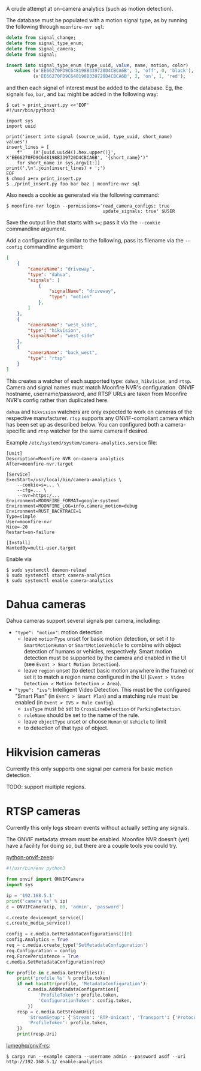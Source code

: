 A crude attempt at on-camera analytics (such as motion detection).


The database must be populated with a motion signal type, as by running the
following through `moonfire-nvr sql`:

```sql
delete from signal_change;
delete from signal_type_enum;
delete from signal_camera;
delete from signal;

insert into signal_type_enum (type_uuid, value, name, motion, color)
   values (x'EE66270FD9C648198B339720D4CBCA6B', 1, 'off', 0, 'black'),
          (x'EE66270FD9C648198B339720D4CBCA6B', 2, 'on', 1, 'red');
```

and then each signal of interest must be added to the database. Eg, the signals
`foo`, `bar`, and `baz` might be added in the following way:

```
$ cat > print_insert.py <<'EOF'
#!/usr/bin/python3

import sys
import uuid

print('insert into signal (source_uuid, type_uuid, short_name) values')
insert_lines = [
    f"    (X'{uuid.uuid4().hex.upper()}', X'EE66270FD9C648198B339720D4CBCA6B', '{short_name}')"
    for short_name in sys.argv[1:]]
print(',\n'.join(insert_lines) + ';')
EOF
$ chmod a+rx print_insert.py
$ ./print_insert.py foo bar baz | moonfire-nvr sql
```

Also needs a cookie as generated via the following command:

```
$ moonfire-nvr login --permissions='read_camera_configs: true
                                    update_signals: true' $USER
```

Save the output line that starts with `s=`; pass it via the `--cookie`
commandline argument.

Add a configuration file similar to the following, pass its filename via
the `--config` commandline argument:

```json
[
    {
        "cameraName": "driveway",
        "type": "dahua",
        "signals": [
            {
                "signalName": "driveway",
                "type": "motion"
            },
        ]
    },
    {
        "cameraName": "west_side",
        "type": "hikvision",
        "signalName": "west_side"
    },
    {
        "cameraName": "back_west",
        "type": "rtsp"
    }
]
```

This creates a watcher of each supported type: `dahua`, `hikvision`, and `rtsp`. Camera
and signal names must match Moonfire NVR's configuration. ONVIF hostname, username/password,
and RTSP URLs are taken from Moonfire NVR's config rather than duplicated here.

`dahua` and `hikvision` watchers are only expected to work on cameras of the respective manufacturer.
`rtsp` supports any ONVIF-compliant camera which has been set up as described
below. You can configured both a camera-specific and `rtsp` watcher for the
same camera if desired.

Example `/etc/systemd/system/camera-analytics.service` file:

```
[Unit]
Description=Moonfire NVR on-camera analytics
After=moonfire-nvr.target

[Service]
ExecStart=/usr/local/bin/camera-analytics \
    --cookie=s=... \
    --cfg=... \
    --nvr=https:/...
Environment=MOONFIRE_FORMAT=google-systemd
Environment=MOONFIRE_LOG=info,camera_motion=debug
Environment=RUST_BACKTRACE=1
Type=simple
User=moonfire-nvr
Nice=-20
Restart=on-failure

[Install]
WantedBy=multi-user.target
```

Enable via

```
$ sudo systemctl daemon-reload
$ sudo systemctl start camera-analytics
$ sudo systemctl enable camera-analytics
```

# Dahua cameras

Dahua cameras support several signals per camera, including:

*   `"type": "motion"`: motion detection
    *    leave `motionType` unset for basic motion detection, or
         set it to `SmartMotionHuman` or `SmartMotionVehicle` to
         combine with object detection of humans or vehicles,
         respectively. Smart motion detection must be supported
         by the camera and enabled in the UI (see
         `Event > Smart Motion Detection`).
    *    leave `region` unset (to detect basic motion anywhere
         in the frame) or set it to match a region name configured
         in the UI (`Event > Video Detection > Motion Detection > Area`).
*   `"type": "ivs"`: Intelligent Video Detection. This must be
    the configured "Smart Plan" (in `Event > Smart Plan`) and a matching
    rule must be enabled (in `Event > IVS > Rule Config`).
    *    `ivsType` must be set to `CrossLineDetection` or `ParkingDetection`.
    *    `ruleName` should be set to the name of the rule.
    *    leave `objectType` unset or choose `Human` or `Vehicle` to limit
    *    to detection of that type of object.

# Hikvision cameras

Currently this only supports one signal per camera for basic motion detection.

TODO: support multiple regions.

# RTSP cameras

Currently this only logs stream events without actually setting any signals.

The ONVIF metadata stream must be enabled. Moonfire NVR doesn't (yet) have
a facility for doing so, but there are a couple tools you could try.

[python-onvif-zeep](https://github.com/FalkTannhaeuser/python-onvif-zeep):

```python
#!/usr/bin/env python3

from onvif import ONVIFCamera
import sys

ip = '192.168.5.1'
print('camera %s' % ip)
c = ONVIFCamera(ip, 80, 'admin', 'password')

c.create_devicemgmt_service()
c.create_media_service()

config = c.media.GetMetadataConfigurations()[0]
config.Analytics = True
req = c.media.create_type('SetMetadataConfiguration')
req.Configuration = config
req.ForcePersistence = True
c.media.SetMetadataConfiguration(req)

for profile in c.media.GetProfiles():
    print('profile %s' % profile.token)
    if not hasattr(profile, 'MetadataConfiguration'):
        c.media.AddMetadataConfiguration({
            'ProfileToken': profile.token,
            'ConfigurationToken': config.token,
        })
    resp = c.media.GetStreamUri({
        'StreamSetup': {'Stream': 'RTP-Unicast', 'Transport': {'Protocol': 'RTSP'}},
        'ProfileToken': profile.token,
    })
    print(resp.Uri)
```

[lumeohq/onvif-rs](https://github.com/lumeohq/onvif-rs):

```
$ cargo run --example camera --username admin --password asdf --uri http://192.168.5.1/ enable-analytics
```
